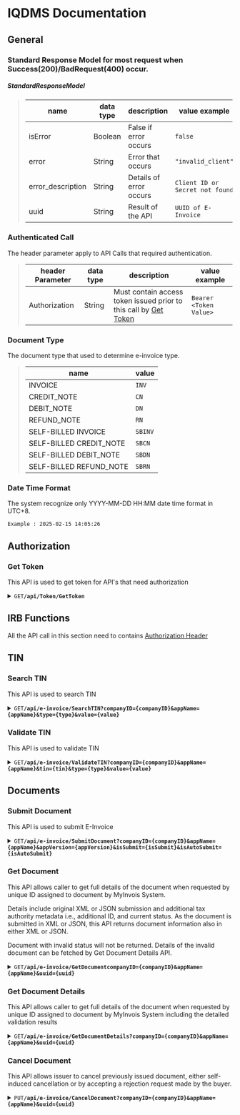 # IQDMS Documentation

## General
### Standard Response Model for most request when Success(200)/BadRequest(400) occur.

##### StandardResponseModel
> | name | data type | description | value example |
> | -------------- | ---- | ----------- | ------------- |
> | isError | Boolean | False if error occurs | `false` |
> | error | String | Error that occurs | `"invalid_client"` |
> | error_description | String | Details of error occurs | `Client ID or Secret not found` |
> | uuid | String | Result of the API | `UUID of E-Invoice` |

### Authenticated Call
The header parameter apply to API Calls that required authentication.

> | header Parameter | data type | description | value example |
> | -------------- | ---- | ----------- | ------------- |
> | Authorization | String | Must contain access token issued prior to this call by [Get Token](#get-token) | `Bearer <Token Value>` |

### Document Type
The document type that used to determine e-invoice type.
> | name | value |
> | ---- | ----  | 
> | INVOICE | `INV` |
> | CREDIT_NOTE | `CN` |
> | DEBIT_NOTE | `DN` |
> | REFUND_NOTE | `RN` |
> | SELF-BILLED INVOICE | `SBINV` |
> | SELF-BILLED CREDIT_NOTE | `SBCN` |
> | SELF-BILLED DEBIT_NOTE | `SBDN` |
> | SELF-BILLED REFUND_NOTE | `SBRN` |

### Date Time Format
The system recognize only YYYY-MM-DD HH:MM date time format in UTC+8.

`Example : 2025-02-15 14:05:26`

## Authorization
### Get Token
This API is used to get token for API's that need authorization

<details>
<summary><code>GET</code></code><code><b>/api/Token/GetToken</b></code></summary>

#### Body Parameters
> | name | data type | description | value example | requirement |
> | -------------- | ---- | ----------- | ------------- | ----------- |
> | client_id | String | Client ID Provided by VSS | | Mandatory |
> | client_secret | String | Client Secret Provided by VSS | | Mandatory |
> | onbehalfof | String | Company ID provided by VSS | | Mandatory |
> | grant_type | String | Must be ‘client_credentials’ | | Mandatory |
> | scope | String | Optional, can be leave blank. | | Optional |

##### JSON Sample
```
{
  "client_id": "your-client-id-here",
  "client_secret": "your-client-secret-here",
  "grant_type": "client_credentials",
  "onbehalfof": "your-companyid-here",
  "scope": ""
}
```


#### Responses

> | http code     | content-type                      | response                                                            |
> |---------------|-----------------------------------|---------------------------------------------------------------------|
> | `200`         | `application/json`                | `Signature Token`                                |
> | `400`         | `application/json`                | [Standard Response Model](#general)                       |

##### Signature Token
> | name | data type | description | value example |
> | -------------- | ---- | ----------- | ------------- |
> | access_token | JWT Token | Encoded JWT token structure that contains the fields of the issued token, token protection attributes | |
> | token_type | String | Solution in this case returns only Bearer authentication tokens | Bearer |
> | expires_in | Number | The lifetime of the access token defined in seconds | 3600 |
> | submitDate | DateTime | Token Issued Date Time in UTC | 2025-02-12 13:00 |
> | expiredDate | DateTime | Token Expired Date Time in UTC  | 2025-02-12 14:00 |

</details>

## IRB Functions
All the API call in this section need to contains [Authorization Header](#authenticated-call)

## TIN

### Search TIN
This API is used to search TIN

<details>
<summary><code>GET</code></code><code><b>/api/e-invoice/SearchTIN?companyID={companyID}&appName={appName}&type={type}&value={value}</b></code></summary>

#### Parameters
> | name | data type | description | value example | requirement |
> | -------------- | ---- | ----------- | ------------- | ----------- |
> | companyID | String | Company ID Provided by VSS | `GV` | Mandatory |
> | appName | String | Application Name Provided by VSS | `GV` | Mandatory |
> | type | String | NRIC, PASSPORTY, BRN, ARMY | `BRN` | Mandatory |
> | value | String | The actual value of the ID Type selected. For example, if NRIC selected as ID Type, then pass the NRIC value here. | `2014087894` | Mandatory |

#### Responses

> | http code     | content-type                      | response                                                            |
> |---------------|-----------------------------------|---------------------------------------------------------------------|
> | `200`         | `application/json`                | `{"isError":"false","uuid":"C25845632020"}` [Standard Response Model](#general)                            |
> | `400`         | `application/json`                | [Standard Response Model](#general)                       |

</details>

### Validate TIN
This API is used to validate TIN

<details>
<summary><code>GET</code></code><code><b>/api/e-invoice/ValidateTIN?companyID={companyID}&appName={appName}&tin={tin}&type={type}&value={value}</b></code></summary>

#### Query Parameters
> | name | data type | description | value example | requirement |
> | -------------- | ---- | ----------- | ------------- | ----------- |
> | companyID | String | Company ID Provided by VSS | `GV` | Mandatory |
> | appName | String | Application Name Provided by VSS | `GV` | Mandatory |
> | tin | String | The Tax Identification Number to get the validity of the tin. | `C25845632020` | Mandatory |
> | type | String | NRIC, PASSPORTY, BRN, ARMY | `BRN` | Mandatory |
> | value | String | The actual value of the ID Type selected. For example, if NRIC selected as ID Type, then pass the NRIC value here. | `2014087894` | Mandatory |

#### Responses

> | http code     | content-type                      | response                                                            |
> |---------------|-----------------------------------|---------------------------------------------------------------------|
> | `200`         | `application/json`                | `{"isError":"false","error_description":"{TIN is valid.}"}` [Standard Response Model](#general)                            |
> | `400`         | `application/json`                | [Standard Response Model](#general)                       |

</details>

## Documents

### Submit Document
This API is used to submit E-Invoice

<details>
<summary><code>GET</code></code><code><b>/api/e-invoice/SubmitDocument?companyID={companyID}&appName={appName}&appVersion={appVersion}&isSubmit={isSubmit}&isAutoSubmit={isAutoSubmit}</b></code></summary>

#### Query Parameters
> | name | data type | description | value example | requirement |
> | -------------- | ---- | ----------- | ------------- | ----------- |
> | companyID | String | Company ID Provided by VSS | `GV` | Mandatory |
> | appName | String | Application Name Provided by VSS | `GV` | Mandatory |
> | appVersion | String | Application Version | `1.0` | Mandatory |
> | isSubmit | String | (1, 0) Used to control if a user wants to submit to the IRB or just for testing purposes. Default is 1, which will submit to the IRB, where 0 is not. | `1` | Optional |
> | isAutoSubmit | String | (1,0) Used to control if a user wants to auto submit an invoice for more than 3 days. Default is 1, for invoice that is more than 3 days, the system will use the current date time as the e-invoice date time. | `1` | Optional |

Body of the request need to have a [document](#document) below, all the field length follow [IRB Standard](https://sdk.myinvois.hasil.gov.my/documents/invoice-v1-1/).

#### Document

* Supplier
> * Field for supplier information
* Customer
> * Field for buyer information
* Delivery
> * Field for delivery information

> | name | data type | description | value example | requirement |
> | -------------- | ---- | ----------- | ------------- | ----------- |
> | SupplierID | String | Supplier ID (for internal used only, won't be able to check at MyInvois Portal) | | Mandatory |
> | SupplierName | String | Name of business or individual who will be the supplier providing the goods / services in a commercial transaction. | | Mandatory |
> | SupplierTIN | String | Supplier’s TIN assigned by LHDNM | `C2584563222` | Mandatory |
> | SupplierSchemeType | String | NRIC/BRN/ARMY/PASSPORT | `BRN` | Mandatory |
> | SupplierSchemeID | String | Scheme Type Value | `202001234567` | Mandatory |
> | SupplierSSTNo | String | Supplier's SST No. | | Mandatory for SST-registrant |
> | SupplierTTXNo | String | Supplier's Tourism Tax No. | | Mandatory for tourism tax registrant |
> | SupplierAddress | String | Supplier's Address | | Mandatory |
> | SupplierCity | String | Supplier's City | | Mandatory |
> | SupplierState | String | Supplier's State | | Mandatory |
> | SupplierPostal | String | Supplier's Postal | | Mandatory |
> | SupplierCountry | String | Supplier's Country | | Mandatory |
> | SupplierPhone | String | Supplier's Phone | | Mandatory |
> | SupplierEmail | String | Supplier's Email | | Optional |
> | MSICCode | String | 5-digit numeric code that represent the supplier’s business nature and activity | `01111` | Mandatory |
> | BusinessActivity | String | Description of the Supplier’s business activity | `01111` | Mandatory |
> | CustomerID | String | Customer ID (for internal used only, won't be able to check at MyInvois Portal) | | Mandatory |
> | CustomerName | String | Name of recipient of goods / services who is the issuer of the self-billed e-Invoice in a commercial transaction | | Mandatory |
> | CustomerTIN | String | Recipient’s TIN assigned by LHDNM | `C2584563222` | Mandatory |
> | CustomerSchemeType | String | NRIC/BRN/ARMY/PASSPORT | `BRN` | Mandatory |
> | CustomerSchemeID | String | Scheme Type Value | `202001234567` | Mandatory |
> | CustomerSSTNo | String | Customer's SST No. | | Mandatory for SST-registrant |
> | CustomerTTXNo | String | Customer's Tourism Tax No. | | Mandatory for tourism tax registrant |
> | CustomerAddress | String | Customer's Address | | Mandatory |
> | CustomerCity | String | Customer's City | | Mandatory |
> | CustomerState | String | Customer's State | | Mandatory |
> | CustomerPostal | String | Customer's Postal | | Mandatory |
> | CustomerCountry | String | Customer's Country | | Mandatory |
> | CustomerPhone | String | Customer's Phone | | Mandatory |
> | CustomerEmail | String | Customer's Email | | Optional |
> | JobSheetNo | String | Internal Invoice Reference No. | | Mandatory |
> | BillNo | String | Internal Invoice Reference No. | | Mandatory |
> | BillDate | DateTime | Original Invoice Date | | Mandatory |
> | DocType | String | Document Type For Submit | [Document Type](#document-type) | Optional |
> | FrequencyOfBilling | String | Frequency of the invoice (e.g., Daily, Weekly, Biweekly, Monthly, Bimonthly, Quarterly, Half-yearly, Yearly, Others / Not Applicable) | `Daily` | Optional |
> | BillStartDate | DateTime | start date of the transaction interval | `2025-02-01` | Mandatory |
> | BillEndDate | DateTime | end date of the transaction interval | `2025-02-28` | Mandatory |
> | MatchedBillNo | String | Bill No. of the matched Invoice | | Mandatory if Credit Note/Refund Note for E-Invoice with UUID |
> | MatchedUUID | String | UUID of the matched Invoice | | Mandatory if Credit Note/Refund Note for E-Invoice with UUID |
> | MatchedBillDate | String | Internal Invoice Reference No. | | Mandatory if Credit Note/Refund Note for E-Invoice with UUID |
> | ServiceTax | Number | Service Tax Amount of the Invoice | | Mandatory |
> | ServiceTaxRate | Number | Service Tax Rate of the Invoice | | Mandatory |
> | DiscountAmount | Number | Discount Amount of the Invoice | | Mandatory |
> | AmountB4GST | Number | Total Amount before Tax of the Invoice | | Mandatory |
> | Amount | Number | Total Amount after Tax of the Invoice | | Mandatory |
> | RoundingAmount | Number | Rounding Amount of the Invoice | 0 | Mandatory |
> | VoucherAmount | Number |Voucher Amount of the Invoice | 0 | Mandatory |
> | [DocReference](#docreference) | object | Used to specify additional document reference like K1 Form | | Optional |
> | [JSDet](#jsdet) | object | Invoice line items | | Mandatory |
> | DeliveryID | String | Delivery ID (for internal used only, won't be able to check at MyInvois Portal) | | Optional |
> | DeliveryName | String | Name of shipping recipient of the products included in the e-Invoice in a commercial transaction | | Optional |
> | DeliveryTIN | String | TIN of the shipping recipient assigned by LHDNM | `C2584563222` | Optional |
> | DeliverySchemeType | String | NRIC/BRN/ARMY/PASSPORT | `BRN` | Optional |
> | DeliverySchemeID | String | Scheme Type Value | `202001234567` | Optional |
> | DeliveryAddress | String | Delivery's Address | | Mandatory |
> | DeliveryCity | String | Delivery's City | | Mandatory |
> | DeliveryState | String | Delivery's State | | Mandatory |
> | DeliveryPostal | String | Delivery's Postal | | Mandatory |
> | DeliveryCountry | String | Delivery's Country | | Mandatory |

##### DocReference
> | name | data type | description | value example | requirement |
> | -------------- | ---- | ----------- | ------------- | ----------- |
> | ID | String | Unique identifier assigned on the Declaration of Goods Imported. Multiple reference numbers can be separated by commas (,) without space. | `FTA` | Mandatory |
> | DocumentType | String | Type of the specified reference | `FreeTradeAgreement` | Mandatory |
> | DocumentDescription | String | Details of the reference | `ASEAN-Australia-New Zealand FTA (AANZFTA)` | Mandatory |

##### JSDet
> | name | data type | description | value example | requirement |
> | -------------- | ---- | ----------- | ------------- | ----------- |
> | ItemNo | String | Sequence of the item, will be sorted when submit. | `0010` | Mandatory |
> | Description | String | Description of the item. | `FreeTradeAgreement` | Mandatory |
> | Quantity | Number | Quantity of the item. | `1` | Mandatory |
> | [UOMID](https://sdk.myinvois.hasil.gov.my/codes/unit-types/) | String | Standard unit or system used to measure the product or service. | `XUN` | Mandatory |
> | UnitPrice | String | Unit Price of the item | `10` | Mandatory |
> | TotalPriceB4GST | Number | Total Price before tax of the item. | `10` | Mandatory |
> | TotalPrice | String | Total Price after tax of the item. | `0010` | Mandatory |
> | DiscountType | String | Discount Type of the item (%/RM) | `%` | Mandatory |
> | DiscountAmount | Number | Discount Amount of the item. | `1` | Mandatory |
> | ServiceTax | Number | Service tax of the item. | `0010` | Mandatory |
> | [JSDetTax](#jsdettax) | object | Tax detail | `FreeTradeAgreement` | Mandatory |
> | Remark | String | Remarks field |  | Optional |
> | [ClassificationCode](https://sdk.myinvois.hasil.gov.my/codes/classification-codes/) | String | Category of products or services being billed as a result of a commercial transaction. More than 1 classification codes can be added for goods / services included in the e-Invoice. | `001` | Mandatory |

##### JSDetTax
> | name | data type | description | value example | requirement |
> | -------------- | ---- | ----------- | ------------- | ----------- |
> | [TaxType](https://sdk.myinvois.hasil.gov.my/codes/tax-types/) | String | Tax types. | `06` | Mandatory |
> | TaxRate | Number | Tax Rate for the tax. | `0` | Mandatory |
> | TaxAmount | Number | Tax Amount. | `0` | Mandatory |
> | TaxableAmount | String | Taxable Amount for this tax of the given item | `10` | Mandatory |
> | AmountExemptTax | String | Unit Price of the item | `0` | Optional |
> | TaxExemptAmount | String | Unit Price of the item | `0` | Optional |

#### Responses
> | http code     | content-type                      | response                                                            |
> |---------------|-----------------------------------|---------------------------------------------------------------------|
> | `200`         | `application/json`                | `{"isError":"false","uuid":"Unique ID of the submission."}` [Standard Response Model](#general)                            |
> | `400`         | `application/json`                | [Standard Response Model](#general)                       |

</details>

### Get Document
This API allows caller to get full details of the document when requested by unique ID assigned to document by MyInvois System.

Details include original XML or JSON submission and additional tax authority metadata i.e., additional ID, and current status. As the document is submitted in XML or JSON, this API returns document information also in either XML or JSON.

Document with invalid status will not be returned. Details of the invalid document can be fetched by Get Document Details API.

<details>
<summary><code>GET</code></code><code><b>/api/e-invoice/GetDocumentcompanyID={companyID}&appName={appName}&uuid={uuid}</b></code></summary>

#### Parameters
> | name | data type | description | value example | requirement |
> | -------------- | ---- | ----------- | ------------- | ----------- |
> | companyID | String | Company ID Provided by VSS | `GV` | Mandatory |
> | appName | String | Application Name Provided by VSS | `GV` | Mandatory |
> | uuid | String | Unique ID of the document to retrieve.  | `F9D425P6DS7D8IU` | Mandatory |

#### Responses

> | http code     | content-type                      | response                                                            |
> |---------------|-----------------------------------|---------------------------------------------------------------------|
> | `200`         | `application/json`                | [GetDocument](https://sdk.myinvois.hasil.gov.my/einvoicingapi/07-get-document/#successful-response) |
> | `400`         | `application/json`                | [Standard Response Model](#general) |

</details>

### Get Document Details
This API allows caller to get full details of the document when requested by unique ID assigned to document by MyInvois System including the detailed validation results

<details>
<summary><code>GET</code></code><code><b>/api/e-invoice/GetDocumentDetails?companyID={companyID}&appName={appName}&uuid={uuid}</b></code></summary>

#### Parameters
> | name | data type | description | value example | requirement |
> | -------------- | ---- | ----------- | ------------- | ----------- |
> | companyID | String | Company ID Provided by VSS | `GV` | Mandatory |
> | appName | String | Application Name Provided by VSS | `GV` | Mandatory |
> | uuid | String | Unique ID of the document to retrieve.  | `F9D425P6DS7D8IU` | Mandatory |

#### Responses

> | http code     | content-type                      | response                                                            |
> |---------------|-----------------------------------|---------------------------------------------------------------------|
> | `200`         | `application/json`                | [GetDocumentDetails](https://sdk.myinvois.hasil.gov.my/einvoicingapi/08-get-document-details/#successful-response) |
> | `400`         | `application/json`                | [Standard Response Model](#general)` |

</details>


### Cancel Document
This API allows issuer to cancel previously issued document, either self-induced cancellation or by accepting a rejection request made by the buyer.

<details>
<summary><code>PUT</code></code><code><b>/api/e-invoice/CancelDocument?companyID={companyID}&appName={appName}&uuid={uuid}</b></code></summary>

#### Query Parameters
> | name | data type | description | value example | requirement |
> | -------------- | ---- | ----------- | ------------- | ----------- |
> | companyID | String | Company ID Provided by VSS | `GV` | Mandatory |
> | appName | String | Application Name Provided by VSS | `GV` | Mandatory |
> | uuid | String | Unique ID of the document to retrieve.  | `F9D425P6DS7D8IU` | Mandatory |

### Body Parameters
> | name | data type | description | value example | requirement |
> | -------------- | ---- | ----------- | ------------- | ----------- |
> | Reason | String | ReasonReason for cancelling the document. (The length of the reason would be limited to 300 chars) | `Customer Cancel Order` | Mandatory |

#### Sample JSON
```
{
    "Reason": "Customer Cancel Order"
}
```

#### Responses

> | http code     | content-type                      | response                                                            |
> |---------------|-----------------------------------|---------------------------------------------------------------------|
> | `200`         | `application/json`                | [CancelDocument](https://sdk.myinvois.hasil.gov.my/einvoicingapi/03-cancel-document/#outputs) |
> | `400`         | `application/json`                | [Standard Response Model](#general)` |

</details>
